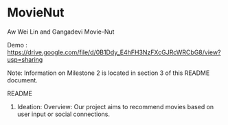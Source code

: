# MovieNut
Aw Wei Lin and Gangadevi
Movie-Nut

Demo : https://drive.google.com/file/d/0B1Ddy_E4hFH3NzFXcGJRcWRCbG8/view?usp=sharing

Note: Information on Milestone 2 is located in section 3 of this README document. 

README

1. 	Ideation:
Overview:  Our project aims to recommend movies based on user input or social connections.
 



